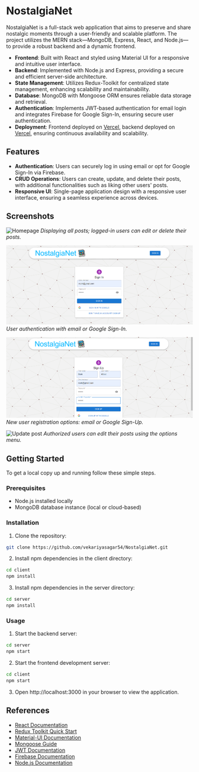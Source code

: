 # NostalgiaNet

NostalgiaNet is a full-stack web application that aims to preserve and share nostalgic moments through a user-friendly and scalable platform. The project utilizes the MERN stack—MongoDB, Express, React, and Node.js—to provide a robust backend and a dynamic frontend.

- **Frontend**: Built with React and styled using Material UI for a responsive and intuitive user interface.
- **Backend**: Implemented with Node.js and Express, providing a secure and efficient server-side architecture.
- **State Management**: Utilizes Redux-Toolkit for centralized state management, enhancing scalability and maintainability.
- **Database**: MongoDB with Mongoose ORM ensures reliable data storage and retrieval.
- **Authentication**: Implements JWT-based authentication for email login and integrates Firebase for Google Sign-In, ensuring secure user authentication.
- **Deployment**: Frontend deployed on [Vercel](https://nostalgia-net-frontend.vercel.app/), backend deployed on [Vercel](https://nostalgia-net-backend.vercel.app/), ensuring continuous availability and scalability.

## Features

- **Authentication**: Users can securely log in using email or opt for Google Sign-In via Firebase.
- **CRUD Operations**: Users can create, update, and delete their posts, with additional functionalities such as liking other users' posts.
- **Responsive UI**: Single-page application design with a responsive user interface, ensuring a seamless experience across devices.

## Screenshots

![Homepage](client/public/home.png)
*Displaying all posts; logged-in users can edit or delete their posts.*

![Sign in page](client/public/signin.png)
*User authentication with email or Google Sign-In.*

![Sign up page](client/public/signup.png)
*New user registration options: email or Google Sign-Up.*

![Update post](client/public/update.png)
*Authorized users can edit their posts using the options menu.*

## Getting Started

To get a local copy up and running follow these simple steps.

### Prerequisites

- Node.js installed locally
- MongoDB database instance (local or cloud-based)

### Installation

1. Clone the repository:
```bash
git clone https://github.com/vekariyasagar54/NostalgiaNet.git
```
2. Install npm dependencies in the client directory:

```bash
cd client
npm install
```

3. Install npm dependencies in the server directory:

```bash
cd server
npm install
```

### Usage
1. Start the backend server:

```bash
cd server
npm start
```
2. Start the frontend development server:
```bash
cd client
npm start
```
3. Open http://localhost:3000 in your browser to view the application.

## References

- [React Documentation](https://reactjs.org/docs/getting-started.html)
- [Redux Toolkit Quick Start](https://redux-toolkit.js.org/tutorials/quick-start)
- [Material-UI Documentation](https://mui.com/material-ui/getting-started/overview/)
- [Mongoose Guide](https://mongoosejs.com/docs/guide.html)
- [JWT Documentation](https://jwt.io/)
- [Firebase Documentation](https://firebase.google.com/docs)
- [Node.js Documentation](https://nodejs.org/en/docs/)
